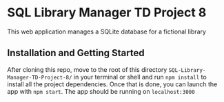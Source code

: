 # SQL Library Manager TD Project 8
 This web application manages a SQLite database for a fictional library

## Installation and Getting Started
After cloning this repo, move to the root of this directory `SQL-Library-Manager-TD-Project-8/` in your terminal or shell and run `npm install` to install all the project dependencies. Once that is done, you can launch the app with `npm start`. The app should be running on `localhost:3000`
